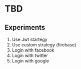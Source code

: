 # TBD

## Experiments

1. Use Jwt startegy
2. Use custom strategy (firebase)
3. Login with facebook
4. Login with twitter
5. Login with google
